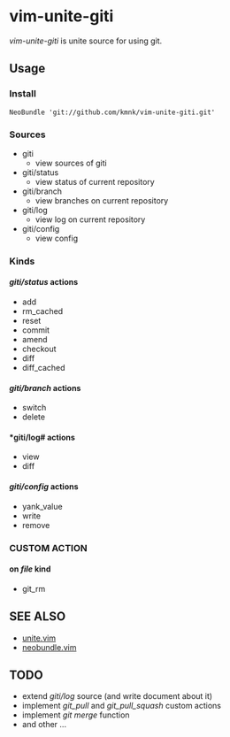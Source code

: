 # vim-unite-giti

*vim-unite-giti* is unite source for using git.

## Usage

### Install

    NeoBundle 'git://github.com/kmnk/vim-unite-giti.git'


### Sources

- giti
    - view sources of giti
- giti/status
    - view status of current repository
- giti/branch
    - view branches on current repository
- giti/log
    - view log on current repository
- giti/config
    - view config


### Kinds

#### *giti/status* actions

- add
- rm\_cached
- reset
- commit
- amend
- checkout
- diff
- diff\_cached


#### *giti/branch* actions

- switch
- delete


#### *giti/log# actions

- view
- diff


#### *giti/config* actions

- yank\_value
- write
- remove


### CUSTOM ACTION

#### on *file* kind

- git\_rm


## SEE ALSO

- [unite.vim][unite.vim]
- [neobundle.vim][neobundle.vim]


## TODO

- extend *giti/log* source (and write document about it)
- implement *git_pull* and *git_pull_squash* custom actions
- implement *git merge* function
- and other ...

[unite.vim]: https://github.com/Shougo/unite.vim "unite.vim"
[neobundle.vim]: https://github.com/Shougo/neobundle.vim "neobundle.vim"
